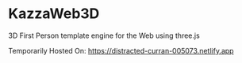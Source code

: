 # KazzaWeb3D
3D First Person template engine for the Web using three.js

Temporarily Hosted On: https://distracted-curran-005073.netlify.app
